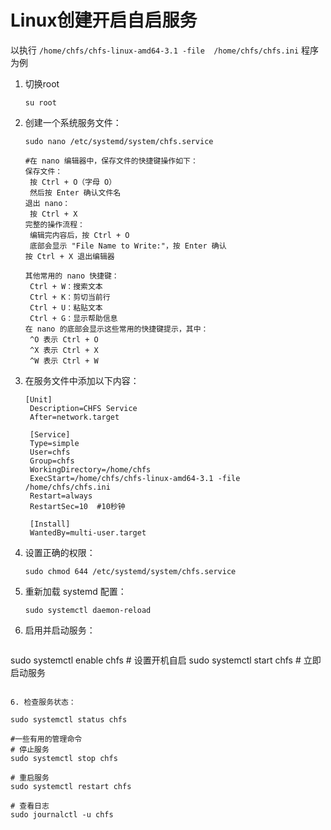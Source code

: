 # Linux创建开启自启服务

以执行 `/home/chfs/chfs-linux-amd64-3.1 -file  /home/chfs/chfs.ini` 程序为例

1. 切换root

   ```
   su root
   ```

2. 创建一个系统服务文件：

   ```
   sudo nano /etc/systemd/system/chfs.service
   
   #在 nano 编辑器中，保存文件的快捷键操作如下：
   保存文件：
   	按 Ctrl + O（字母 O）
   	然后按 Enter 确认文件名
   退出 nano：
   	按 Ctrl + X
   完整的操作流程：
   	编辑完内容后，按 Ctrl + O
   	底部会显示 "File Name to Write:"，按 Enter 确认
   按 Ctrl + X 退出编辑器
   
   其他常用的 nano 快捷键：
   	Ctrl + W：搜索文本
   	Ctrl + K：剪切当前行
   	Ctrl + U：粘贴文本
   	Ctrl + G：显示帮助信息
   在 nano 的底部会显示这些常用的快捷键提示，其中：
   	^O 表示 Ctrl + O
   	^X 表示 Ctrl + X
   	^W 表示 Ctrl + W
   ```

   

3. 在服务文件中添加以下内容：
   ```
   [Unit]
    Description=CHFS Service
    After=network.target
   
    [Service]
    Type=simple
    User=chfs
    Group=chfs
    WorkingDirectory=/home/chfs
    ExecStart=/home/chfs/chfs-linux-amd64-3.1 -file /home/chfs/chfs.ini
    Restart=always
    RestartSec=10  #10秒钟
   
    [Install]
    WantedBy=multi-user.target
   ```
4. 设置正确的权限：

   ```
   sudo chmod 644 /etc/systemd/system/chfs.service
   ```



4. 重新加载 systemd 配置：

   ```
   sudo systemctl daemon-reload
   ```
   
5. 启用并启动服务：

   ```
sudo systemctl enable chfs    # 设置开机自启
sudo systemctl start chfs     # 立即启动服务
   ```

6. 检查服务状态：

   ```
	sudo systemctl status chfs
   
    #一些有用的管理命令
    # 停止服务
    sudo systemctl stop chfs
   
    # 重启服务
    sudo systemctl restart chfs
   
    # 查看日志
    sudo journalctl -u chfs
   ```

